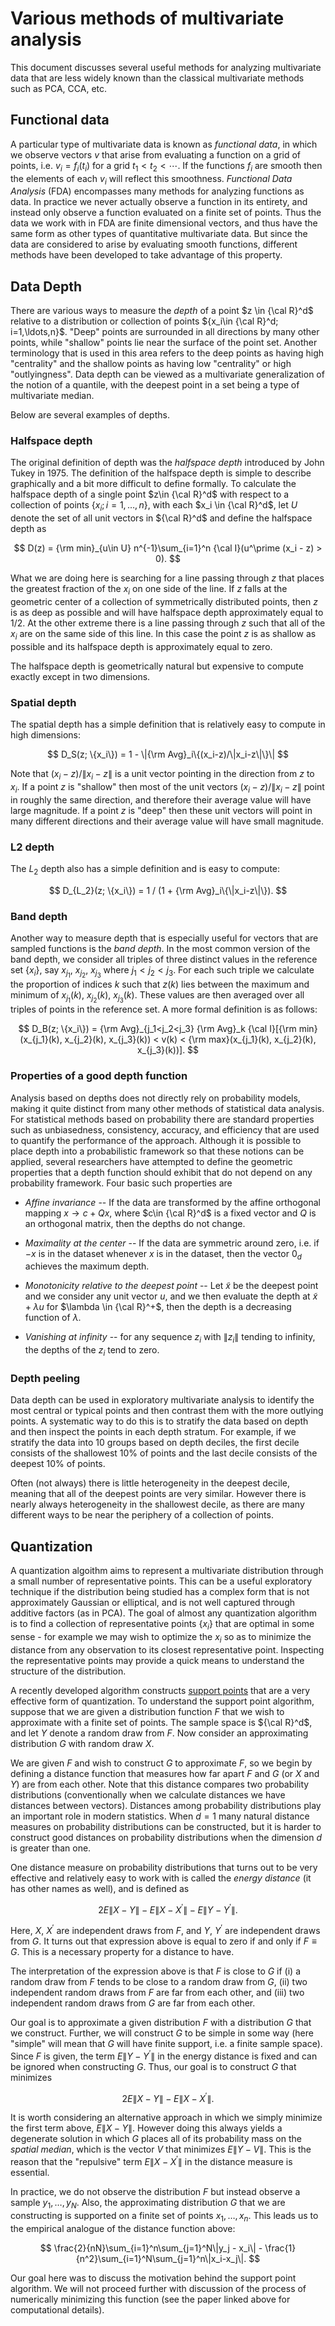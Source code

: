 # Various methods of multivariate analysis

This document discusses several useful methods for analyzing
multivariate data that are less widely known than the classical
multivariate methods such as PCA, CCA, etc.

## Functional data

A particular type of multivariate data is known as *functional data*,
in which we observe vectors $v$ that arise from evaluating
a function on a grid of points, i.e. $v_i = f_i(t_i)$ for
a grid $t_1 < t_2 < \cdots$.  If the functions $f_i$ are smooth
then the elements of each $v_i$ will reflect this smoothness.
*Functional Data Analysis* (FDA) encompasses many methods for
analyzing functions as data.  In practice we never
actually observe a function in its entirety, and instead only
observe a function evaluated on a finite set of points.  Thus
the data we work with in FDA are finite dimensional vectors,
and thus have the same form as other types
of quantitative multivariate data.  But since the data are
considered to arise by evaluating smooth functions, different
methods have been developed to take advantage of this property.

## Data Depth

There are various ways to measure the *depth* of a point $z \in {\cal
R}^d$ relative to a distribution or collection of points $\{x_i\in
{\cal R}^d; i=1,\ldots,n}$.  "Deep" points are surrounded in all
directions by many other points, while "shallow" points lie near the
surface of the point set.  Another terminology that is used in this
area refers to the deep points as having high "centrality" and the
shallow points as having low "centrality" or high "outlyingness".
Data depth can be viewed as a multivariate generalization of the
notion of a quantile, with the deepest point in a set being a
type of multivariate median.

Below are several examples of depths.

### Halfspace depth

The original definition of depth was the *halfspace depth* introduced
by John Tukey in 1975.  The definition of the halfspace depth is
simple to describe graphically and a bit more difficult to define
formally.  To calculate the halfspace depth of a single point $z\in
{\cal R}^d$ with respect to a collection of points $\{x_i; i=1,
\ldots, n\}$, with each $x_i \in {\cal R}^d$, let $U$ denote the set
of all unit vectors in ${\cal R}^d$ and define the halfspace depth as

$$
D(z) = {\rm min}_{u\in U} n^{-1}\sum_{i=1}^n {\cal I}(u^\prime (x_i - z) > 0).
$$

What we are doing here is searching for a line passing through $z$
that places the greatest fraction of the $x_i$ on one side of the
line.  If $z$ falls at the geometric center of a collection of
symmetrically distributed points, then $z$ is as deep as possible
and will have halfspace depth approximately equal to 1/2.  At the
other extreme there is a line passing through $z$ such that all of
the $x_i$ are on the same side of this line.  In this case the point
$z$ is as shallow as possible and its halfspace depth is approximately
equal to zero.

The halfspace depth is geometrically natural but expensive to compute
exactly except in two dimensions.

### Spatial depth

The spatial depth has a simple definition that is relatively easy to
compute in high dimensions:

$$
D_S(z; \{x_i\}) = 1 - \|{\rm Avg}_i\{(x_i-z)/\|x_i-z\|\}\|
$$

Note that $(x_i-z)/\|x_i-z\|$ is a unit vector pointing in the
direction from $z$ to $x_i$.  If a point $z$ is "shallow" then most of
the unit vectors $(x_i-z)/\|x_i-z\|$ point in roughly the same
direction, and therefore their average value will have large
magnitude.  If a point $z$ is "deep" then these unit vectors will
point in many different directions and their average value will have
small magnitude.

### L2 depth

The $L_2$ depth also has a simple definition and is easy to compute:

$$
D_{L_2}(z; \{x_i\}) = 1 / (1 + {\rm Avg}_i\{\|x_i-z\|\}).
$$

### Band depth

Another way to measure depth that is especially useful for vectors that are
sampled functions is the *band depth*.   In the most common version of the
band depth, we consider all triples of three distinct values in the reference
set $\{x_i\}$, say $x_{j_1}$, $x_{j_2}$, $x_{j_3}$ where $j_1<j_2<j_3$.  For
each such triple we calculate the proportion of indices $k$ such that $z(k)$
lies between the maximum and minimum of
$x_{j_1}(k)$, $x_{j_2}(k)$, $x_{j_3}(k)$.  These values are then averaged over all
triples of points in the reference set.  A more formal definition is as
follows:

$$
D_B(z; \{x_i\}) = {\rm Avg}_{j_1<j_2<j_3} {\rm Avg}_k {\cal I}[{\rm min}(x_{j_1}(k), x_{j_2}(k), x_{j_3}(k)) < v(k) < {\rm max}(x_{j_1}(k), x_{j_2}(k), x_{j_3}(k))].
$$

### Properties of a good depth function

Analysis based on depths does not directly rely on probability models,
making it quite distinct from many other methods of statistical data
analysis.  For statistical methods based on probability there are
standard properties such as unbiasedness, consistency, accuracy, and
efficiency that are used to quantify the performance of the approach.
Although it is possible to place depth into a probabilistic framework so
that these notions can be applied, several researchers have attempted
to define the geometric properties that a depth function should
exhibit that do not depend on any probability framework.  Four basic
such properties are

* *Affine invariance* -- If the data are transformed by the affine
orthogonal mapping $x\longrightarrow c + Qx$, where $c\in {\cal R}^d$
is a fixed vector and $Q$ is an orthogonal matrix, then the depths do
not change.

* *Maximality at the center* -- If the data are symmetric around zero,
i.e. if $-x$ is in the dataset whenever $x$ is in the dataset, then
the vector $0_d$ achieves the maximum depth.

* *Monotonicity relative to the deepest point* -- Let $\tilde{x}$ be
the deepest point and we consider any unit vector $u$, and we then
evaluate the depth at $\tilde{x} + \lambda u$ for $\lambda \in {\cal
R}^+$, then the depth is a decreasing function of $\lambda$.

* *Vanishing at infinity* -- for any sequence $z_i$ with $\|z_i\|$
tending to infinity, the depths of the $z_i$ tend to zero.

### Depth peeling

Data depth can be used in exploratory multivariate analysis to identify
the most central or typical points and then contrast them with the more
outlying points.  A systematic way to do this is to stratify the data
based on depth and then inspect the points in each depth stratum.  For
example, if we stratify the data into 10 groups based on depth deciles,
the first decile consists of the shallowest 10% of points and the last
decile consists of the deepest 10% of points.

Often (not always) there is little heterogeneity in the deepest decile,
meaning that all of the deepest points are very similar.  However there
is nearly always heterogeneity in the shallowest decile, as there are
many different ways to be near the periphery of a collection of points.

## Quantization

A quantization algoithm aims to represent a multivariate distribution
through a small number of representative points.
This can be a useful exploratory technique if the distribution being
studied has a complex form that is not approximately Gaussian or elliptical,
and is not well captured through additive factors
(as in PCA).  The goal of almost any quantization algorithm is to
find a collection of representative points $\{x_i\}$ that are optimal
in some sense - for example we may wish to optimize the $x_i$ so as
to minimize the distance from any observation to its closest representative
point.  Inspecting the representative points may provide a quick
means to understand the structure of the distribution.

A recently developed algorithm constructs
[support points](https://arxiv.org/abs/1609.01811) that are a very
effective form of quantization.  To understand the support point
algorithm, suppose that we are given a distribution function $F$ that
we wish to approximate with a finite set of points.  The sample
space is ${\cal R}^d$, and let $Y$ denote a random draw
from $F$.  Now consider an approximating distribution $G$ with
random draw $X$.

We are given $F$ and wish to construct $G$
to approximate $F$, so we begin by defining a distance function
that measures how far apart $F$ and $G$ (or $X$ and $Y$) are from
each other.  Note that this distance compares two
probability distributions (conventionally when we calculate distances
we have distances between vectors).  Distances among probability distributions
play an important role in modern statistics.  When $d=1$ many natural
distance measures on probability distributions can be constructed, but it is harder
to construct good distances on probability distributions when the dimension
$d$ is greater than one.

One distance measure on probability distributions that turns out to be
very effective and relatively easy to work with is called the *energy distance* (it has other
names as well), and is defined as

$$
2E\|X-Y\| - E\|X-X^\prime\| - E\|Y-Y^\prime\|.
$$

Here, $X$, $X^\prime$ are independent draws from $F$, and $Y$, $Y^\prime$
are independent draws from $G$.  It turns out that expression above
is equal to zero if and only if $F \equiv G$.  This is a necessary property
for a distance to have.

The interpretation of the expression above is that $F$ is close to $G$
if (i) a random draw from $F$ tends to be close to a random draw from $G$,
(ii) two independent random draws from $F$ are far from each other, and
(iii) two independent random draws from $G$ are far from each other.

Our goal is to approximate a given distribution $F$ with a distribution $G$
that we construct.  Further, we will construct $G$ to be simple in some
way (here "simple" will mean that $G$ will have finite support, i.e. a finite
sample space).  Since $F$ is given, the term $E\|Y-Y^\prime\|$ in the
energy distance is fixed
and can be ignored when constructing $G$.  Thus, our goal is to construct
$G$ that minimizes

$$
2E\|X-Y\| - E\|X-X^\prime\|.
$$

It is worth considering an alternative approach in which we simply minimize
the first term above, $E\|X-Y\|$.  However doing this always yields a degenerate
solution in which $G$ places all of its probability mass on the
*spatial median*, which is the vector
$V$ that minimizes $E\|Y - V\|$.  This is the reason that the "repulsive"
term $E\|X-X^\prime\|$ in the distance measure is essential.

In practice, we do not observe the distribution $F$ but instead observe a sample
$y_1, \ldots, y_N$.  Also, the approximating distribution $G$ that we are constructing
is supported on a finite set of points $x_1, \ldots, x_n$.  This leads
us to the empirical analogue of the distance function above:

$$
\frac{2}{nN}\sum_{i=1}^n\sum_{j=1}^N\|y_j - x_i\| - \frac{1}{n^2}\sum_{i=1}^N\sum_{j=1}^n\|x_i-x_j\|.
$$

Our goal here was to discuss the motivation behind the support point algorithm.
We will not proceed further with discussion of the process of numerically minimizing this function (see
the paper linked above for computational details).

